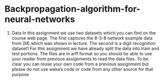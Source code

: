 # Backpropagation-algorithm-for-neural-networks

1. Data
In this assignment we use two datasets which you can find on the course web page. The first captures the
8-3-8 network example data from [M] which was shown in lecture. The second is a digit recognition dataset1
For this assignment we have already split the data into train and test portions. The files are in arff format
so you should be able to use your reader from previous assignments to read the data files. To be clear you
can reuse your own code from a previous assignment but please do not use weka’s code or code from any
other source for that purpose

